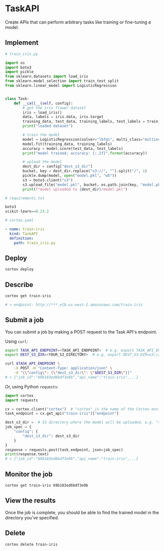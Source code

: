 # TaskAPI

Create APIs that can perform arbitrary tasks like training or fine-tuning a model.

## Implement

```python
# train_iris.py

import os
import boto3
import pickle
from sklearn.datasets import load_iris
from sklearn.model_selection import train_test_split
from sklearn.linear_model import LogisticRegression


class Task:
    def __call__(self, config):
        # get the iris flower dataset
        iris = load_iris()
        data, labels = iris.data, iris.target
        training_data, test_data, training_labels, test_labels = train_test_split(data, labels)
        print("loaded dataset")

        # train the model
        model = LogisticRegression(solver="lbfgs", multi_class="multinomial", max_iter=1000)
        model.fit(training_data, training_labels)
        accuracy = model.score(test_data, test_labels)
        print("model trained; accuracy: {:.2f}".format(accuracy))

        # upload the model
        dest_dir = config["dest_s3_dir"]
        bucket, key = dest_dir.replace("s3://", "").split("/", 1)
        pickle.dump(model, open("model.pkl", "wb"))
        s3 = boto3.client("s3")
        s3.upload_file("model.pkl", bucket, os.path.join(key, "model.pkl"))
        print(f"model uploaded to {dest_dir}/model.pkl")
```

```python
# requirements.txt

boto3
scikit-learn==0.23.2
```

```yaml
# cortex.yaml

- name: train-iris
  kind: TaskAPI
  definition:
    path: train_iris.py
```

## Deploy

```bash
cortex deploy
```

## Describe

```bash
cortex get train-iris

# > endpoint: http://***.elb.us-west-2.amazonaws.com/train-iris
```

## Submit a job

You can submit a job by making a POST request to the Task API's endpoint.

Using `curl`:

```bash
export TASK_API_ENDPOINT=<TASK_API_ENDPOINT>  # e.g. export TASK_API_ENDPOINT=https://***.elb.us-west-2.amazonaws.com/train-iris
export DEST_S3_DIR=<YOUR_S3_DIRECTORY>  # e.g. export DEST_S3_DIR=s3://my-bucket/dir

curl $TASK_API_ENDPOINT \
    -X POST -H "Content-Type: application/json" \
    -d "{\"config\": {\"dest_s3_dir\": \"$DEST_S3_DIR\"}}"
# > {"job_id":"69b183ed6bdf3e9b","api_name":"train-iris",...}
```

Or, using Python `requests`:

```python
import cortex
import requests

cx = cortex.client("cortex")  # "cortex" is the name of the Cortex environment used in this example
task_endpoint = cx.get_api("train-iris")["endpoint"]

dest_s3_dir =  # S3 directory where the model will be uploaded, e.g. "s3://my-bucket/dir"
job_spec = {
    "config": {
        "dest_s3_dir": dest_s3_dir
    }
}
response = requests.post(task_endpoint, json=job_spec)
print(response.text)
# > {"job_id":"69b183ed6bdf3e9b","api_name":"train-iris",...}
```

## Monitor the job

```bash
cortex get train-iris 69b183ed6bdf3e9b
```

## View the results

Once the job is complete, you should be able to find the trained model in the directory you've specified.

## Delete

```bash
cortex delete train-iris
```
